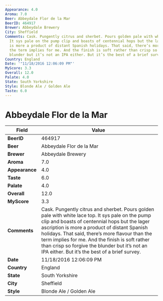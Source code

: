 ```yaml
---
Appearance: 4.0
Aroma: 7.0
Beer: Abbeydale Flor de la Mar
BeerID: 464917
Brewer: Abbeydale Brewery
City: Sheffield
Comments: Cask. Pungently citrus and sherbet. Pours golden pale with white lace top.
  It sys pale on the pump clip and boasts of centennial hops but the lager ascription
  is more a product of distant Spanish holidays. That said, there’s more flavour than
  the term implies for me. And the finish is soft rather than crisp so forgive the
  blunder but it’s not an IPA either. But it’s the best of a brief survey.
Country: England
Date: '"11/18/2016 12:06:09 PM"'
MyScore: 3.3
Overall: 12.0
Palate: 4.0
State: South Yorkshire
Style: Blonde Ale / Golden Ale
Taste: 6.0
---
```


# Abbeydale Flor de la Mar

| Field         | Value |
|---------------|-------|
| **BeerID** | 464917 |
| **Beer** | Abbeydale Flor de la Mar |
| **Brewer** | Abbeydale Brewery |
| **Aroma** | 7.0 |
| **Appearance** | 4.0 |
| **Taste** | 6.0 |
| **Palate** | 4.0 |
| **Overall** | 12.0 |
| **MyScore** | 3.3 |
| **Comments** | Cask. Pungently citrus and sherbet. Pours golden pale with white lace top. It sys pale on the pump clip and boasts of centennial hops but the lager ascription is more a product of distant Spanish holidays. That said, there’s more flavour than the term implies for me. And the finish is soft rather than crisp so forgive the blunder but it’s not an IPA either. But it’s the best of a brief survey. |
| **Date** | 11/18/2016 12:06:09 PM |
| **Country** | England |
| **State** | South Yorkshire |
| **City** | Sheffield |
| **Style** | Blonde Ale / Golden Ale |
